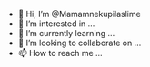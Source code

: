- 👋 Hi, I’m @Mamamnekupilaslime
- 👀 I’m interested in ...
- 🌱 I’m currently learning ...
- 💞️ I’m looking to collaborate on ...
- 📫 How to reach me ...

<!---
Mamamnekupilaslime/Mamamnekupilaslime is a ✨ special ✨ repository because its `README.md` (this file) appears on your GitHub profile.
You can click the Preview link to take a look at your changes.
--->

